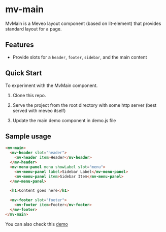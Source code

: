 # mv-main

 MvMain is a Meveo layout component (based on lit-element) that provides standard layout for a page.

## Features
* Provide slots for a `header`, `footer`, `sidebar`, and the main content

## Quick Start

To experiment with the MvMain component.   

1. Clone this repo.

2. Serve the project from the root directory with some http server (best served with meveo itself) 

3. Update the main demo component in demo.js file

## Sample usage
```html
<mv-main>
  <mv-header slot="header">
    <mv-header item>Header</mv-header>
  </mv-header>
  <mv-menu-panel menu showLabel slot="menu">
    <mv-menu-panel label>Sidebar Label</mv-menu-panel>
    <mv-menu-panel item>Sidebar Item</mv-menu-panel>
  </mv-menu-panel>
  
  <h1>Content goes here</h1>
  
  <mv-footer slot="footer">
    <mv-footer item>Footer</mv-footer>
  </mv-footer>
</mv-main>
```

You can also check this [demo](https://manaty.net/mv-main/)

